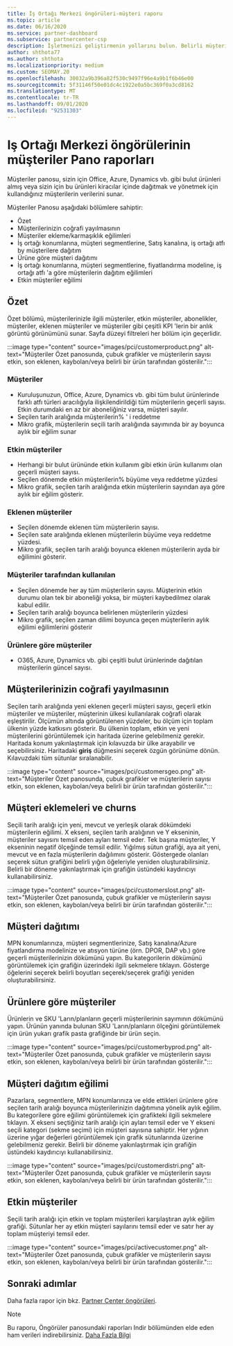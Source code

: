 ```yaml
---
title: İş Ortağı Merkezi öngörüleri-müşteri raporu
ms.topic: article
ms.date: 06/16/2020
ms.service: partner-dashboard
ms.subservice: partnercenter-csp
description: İşletmenizi geliştirmenin yollarını bulun. Belirli müşteri eğilimlerini coğrafya, ürüne ve diğer özniteliklere göre görün.
author: shthota77
ms.author: shthota
ms.localizationpriority: medium
ms.custom: SEOMAY.20
ms.openlocfilehash: 30032a9b396a82f530c9497f96e4a9b1f6b46e00
ms.sourcegitcommit: 5f31146f50e01dc4c1922e0a5bc369f0a3cd8162
ms.translationtype: MT
ms.contentlocale: tr-TR
ms.lasthandoff: 09/01/2020
ms.locfileid: "92531303"
---
```

# <a name="customers-dashboard-reports-from-partner-center-insights"></a>Iş Ortağı Merkezi öngörülerinin müşteriler Pano raporları

Müşteriler panosu, sizin için Office, Azure, Dynamics vb. gibi bulut ürünleri almış veya sizin için bu ürünleri kiracılar içinde dağıtmak ve yönetmek için kullandığınız müşterilerin verilerini sunar. 
 
Müşteriler Panosu aşağıdaki bölümlere sahiptir: 

- Özet  
- Müşterilerinizin coğrafi yayılmasının 
- Müşteriler ekleme/karmaşıklık eğilimleri 
- İş ortağı konumlarına, müşteri segmentlerine, Satış kanalına, iş ortağı atfı by müşterilere dağıtım 
- Ürüne göre müşteri dağıtımı 
- İş ortağı konumlarına, müşteri segmentlerine, fiyatlandırma modeline, iş ortağı atfı 'a göre müşterilerin dağıtım eğilimleri 
- Etkin müşteriler eğilimi 

## <a name="summary"></a>Özet

Özet bölümü, müşterilerinizle ilgili müşteriler, etkin müşteriler, abonelikler, müşteriler, eklenen müşteriler ve müşteriler gibi çeşitli KPI 'lerin bir anlık görüntü görünümünü sunar. Sayfa düzeyi filtreleri her bölüm için geçerlidir.

:::image type="content" source="images/pci/customerproduct.png" alt-text="Müşteriler Özet panosunda, çubuk grafikler ve müşterilerin sayısı etkin, son eklenen, kaybolan/veya belirli bir ürün tarafından gösterilir.":::

### <a name="customers"></a>Müşteriler

- Kuruluşunuzun, Office, Azure, Dynamics vb. gibi tüm bulut ürünlerinde farklı atfı türleri aracılığıyla ilişkilendirildiği tüm müşterilerin geçerli sayısı. Etkin durumdaki en az bir aboneliğiniz varsa, müşteri sayılır.  
- Seçilen tarih aralığında müşterilerin% ' i reddetme 
- Mikro grafik, müşterilerin seçili tarih aralığında sayımında bir ay boyunca aylık bir eğilim sunar

### <a name="active-customers"></a>Etkin müşteriler

- Herhangi bir bulut ürününde etkin kullanım gibi etkin ürün kullanımı olan geçerli müşteri sayısı.
- Seçilen dönemde etkin müşterilerin% büyüme veya reddetme yüzdesi
- Mikro grafik, seçilen tarih aralığında etkin müşterilerin sayından aya göre aylık bir eğilim gösterir.

### <a name="customers-added"></a>Eklenen müşteriler

- Seçilen dönemde eklenen tüm müşterilerin sayısı.
- Seçilen sate aralığında eklenen müşterilerin büyüme veya reddetme yüzdesi.
- Mikro grafik, seçilen tarih aralığı boyunca eklenen müşterilerin ayda bir eğilimini gösterir.

### <a name="customers-churned"></a>Müşteriler tarafından kullanılan
- Seçilen dönemde her ay tüm müşterilerin sayısı. Müşterinin etkin durumu olan tek bir aboneliği yoksa, bir müşteri kaybedilmez olarak kabul edilir. 
- Seçilen tarih aralığı boyunca belirlenen müşterilerin yüzdesi 
- Mikro grafik, seçilen zaman dilimi boyunca geçen müşterilerin aylık eğilimi eğilimlerini gösterir 
 
### <a name="customers-by-products"></a>Ürünlere göre müşteriler

- O365, Azure, Dynamics vb. gibi çeşitli bulut ürünlerinde dağıtılan müşterilerin güncel sayısı.  

## <a name="geographical-spread-of-your-customers"></a>Müşterilerinizin coğrafi yayılmasının

Seçilen tarih aralığında yeni eklenen geçerli müşteri sayısı, geçerli etkin müşteriler ve müşteriler, müşterinin ülkesi kullanılarak coğrafi olarak eşleştirilir. Ölçümün altında görüntülenen yüzdeler, bu ölçüm için toplam ülkenin yüzde katkısını gösterir. Bu ülkenin toplam, etkin ve yeni müşterilerini görüntülemek için haritada üzerine gelebilmeniz gerekir. Haritada konum yakınlaştırmak için kılavuzda bir ülke arayabilir ve seçebilirsiniz. Haritadaki **giriş** düğmesini seçerek özgün görünüme dönün. Kılavuzdaki tüm sütunlar sıralanabilir.  

:::image type="content" source="images/pci/customersgeo.png" alt-text="Müşteriler Özet panosunda, çubuk grafikler ve müşterilerin sayısı etkin, son eklenen, kaybolan/veya belirli bir ürün tarafından gösterilir.":::

## <a name="customer-adds-and-churns"></a>Müşteri eklemeleri ve churns

Seçili tarih aralığı için yeni, mevcut ve yerleşik olarak dökümdeki müşterilerin eğilimi. X ekseni, seçilen tarih aralığının ve Y ekseninin, müşteriler sayısını temsil eden ayları temsil eder. Tek başına müşteriler, Y ekseninin negatif ölçeğinde temsil edilir. Yığılmış sütun grafiği, aya ait yeni, mevcut ve en fazla müşterilerin dağılımını gösterir. Göstergede olanları seçerek sütun grafiğini belirli yığın öğeleriyle yeniden oluşturabilirsiniz. Belirli bir döneme yakınlaştırmak için grafiğin üstündeki kaydırıcıyı kullanabilirsiniz. 

:::image type="content" source="images/pci/customerslost.png" alt-text="Müşteriler Özet panosunda, çubuk grafikler ve müşterilerin sayısı etkin, son eklenen, kaybolan/veya belirli bir ürün tarafından gösterilir.":::

## <a name="customer-distribution"></a>Müşteri dağıtımı

MPN konumlarınıza, müşteri segmentlerinize, Satış kanalına/Azure fiyatlandırma modelinize ve atısyon türüne (örn. DPOR, DAP vb.) göre geçerli müşterilerinizin dökümünü yapın. Bu kategorilerin dökümünü görüntülemek için grafiğin üzerindeki ilgili sekmelere tıklayın. Gösterge öğelerini seçerek belirli boyutları seçerek/seçerek grafiği yeniden oluşturabilirsiniz. 

## <a name="customers-by-products"></a>Ürünlere göre müşteriler

Ürünlerin ve SKU 'Ların/planların geçerli müşterilerinin sayımının dökümünü yapın. Ürünün yanında bulunan SKU 'Ların/planların ölçeğini görüntülemek için ürün yukarı grafik pasta grafiğinde bir ürün seçin.

:::image type="content" source="images/pci/customerbyprod.png" alt-text="Müşteriler Özet panosunda, çubuk grafikler ve müşterilerin sayısı etkin, son eklenen, kaybolan/veya belirli bir ürün tarafından gösterilir.":::

## <a name="customer-distribution-trend"></a>Müşteri dağıtım eğilimi 

Pazarlara, segmentlere, MPN konumlarınıza ve elde ettikleri ürünlere göre seçilen tarih aralığı boyunca müşterilerinizin dağıtımına yönelik aylık eğilim. Bu kategorilere göre eğilimi görüntülemek için grafikteki ilgili sekmelere tıklayın. X ekseni seçtiğiniz tarih aralığı için ayları temsil eder ve Y ekseni seçili kategori (sekme seçimi) için müşteri sayısına sahiptir. Her yığının üzerine yığar değerleri görüntülemek için grafik sütunlarında üzerine gelebilmeniz gerekir. Belirli bir döneme yakınlaştırmak için grafiğin üstündeki kaydırıcıyı kullanabilirsiniz.   

:::image type="content" source="images/pci/customerdistri.png" alt-text="Müşteriler Özet panosunda, çubuk grafikler ve müşterilerin sayısı etkin, son eklenen, kaybolan/veya belirli bir ürün tarafından gösterilir.":::

## <a name="active-customers"></a>Etkin müşteriler

Seçili tarih aralığı için etkin ve toplam müşterileri karşılaştıran aylık eğilim grafiği. Sütunlar her ay etkin müşteri sayılarını temsil eder ve satır her ay toplam müşteriyi temsil eder. 

:::image type="content" source="images/pci/activecustomer.png" alt-text="Müşteriler Özet panosunda, çubuk grafikler ve müşterilerin sayısı etkin, son eklenen, kaybolan/veya belirli bir ürün tarafından gösterilir.":::

## <a name="next-steps"></a>Sonraki adımlar

Daha fazla rapor için bkz. [Partner Center öngörüleri](partner-center-insights.md).

>[!NOTE]
> Bu raporu, Öngörüler panosundaki raporları Indir bölümünden elde eden ham verileri indirebilirsiniz. [Daha Fazla Bilgi](pci-download-reports.md) 

